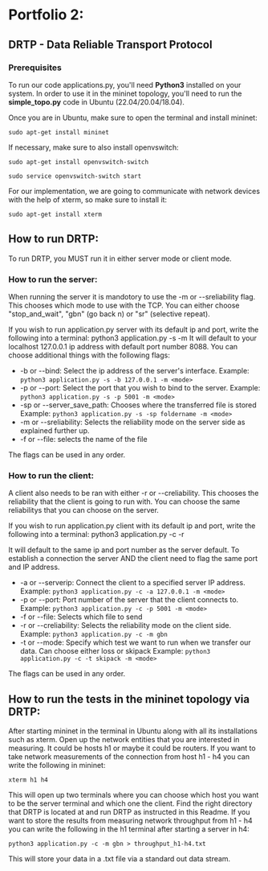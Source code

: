 # Portfolio 2:

## DRTP - Data Reliable Transport Protocol

### Prerequisites

To run our code applications.py, you'll need **Python3** installed on your system. In order to use it in the mininet topology, you'll need to run the **simple_topo.py** code in Ubuntu (22.04/20.04/18.04).

Once you are in Ubuntu, make sure to open the terminal and install mininet:

`sudo apt-get install mininet`

If necessary, make sure to also install openvswitch:

`sudo apt-get install openvswitch-switch`

`sudo service openvswitch-switch start`

For our implementation, we are going to communicate with network devices with the help of xterm, so make sure to install it:

`sudo apt-get install xterm`

## How to run DRTP:

To run DRTP, you MUST run it in either server mode or client mode.

### How to run the server:

When running the server it is mandotory to use the -m or --sreliability flag. This chooses which mode to use with the TCP. You can either choose "stop_and_wait", "gbn" (go back n) or "sr" (selective repeat).

If you wish to run application.py server with its default ip and port, write the following into a terminal: python3 application.py -s -m <mode> 
It will default to your localhost 127.0.0.1 ip address with default port number 8088.
You can choose additional things with the following flags:

* -b or --bind: Select the ip address of the server's interface. Example: `python3 application.py -s -b 127.0.0.1 -m <mode>`
* -p or --port: Select the port that you wish to bind to the server. Example: `python3 application.py -s -p 5001 -m <mode>`
* -sp or --server_save_path: Chooses where the transferred file is stored  Example: `python3 application.py -s -sp foldername -m <mode>`
* -m or --sreliability: Selects the reliability mode on the server side as explained further up.
* -f or --file: selects the name of the file
  
The flags can be used in any order.

### How to run the client:

A client also needs to be ran with either -r or --creliability. This chooses the reliability that the client is going to run with. You can choose the same reliabilitys that you can choose on the server.
  
If you wish to run application.py client with its default ip and port, write the following into a terminal: python3 application.py -c -r <mode> 
  
It will default to the same ip and port number as the server default. To establish a connection the server AND the client need to flag the same port and IP address.

* -a or --serverip: Connect the client to a specified server IP address. Example: `python3 application.py -c -a 127.0.0.1 -m <mode>`
* -p or --port: Port number of the server that the client connects to. Example: `python3 application.py -c -p 5001 -m <mode>`
* -f or --file: Selects which file to send
* -r or --creliability: Selects the reliability mode on the client side. Example: `python3 application.py -c -m gbn`
* -t or --mode: Specify which test we want to run when we transfer our data. Can choose either loss or skipack Example: `python3 application.py -c -t skipack -m <mode>`

The flags can be used in any order.

## How to run the tests in the mininet topology via DRTP:

After starting mininet in the terminal in Ubuntu along with all its installations such as xterm. Open up the network entities that you are interested in measuring.
It could be hosts h1 or maybe it could be routers. If you want to take network measurements of the connection from host h1 - h4 you can write the following in mininet:

`xterm h1 h4`

This will open up two terminals where you can choose which host you want to be the server terminal and which one the client.
Find the right directory that DRTP is located at and run DRTP as instructed in this Readme. If you want to store the results from measuring network throughput from h1 - h4 you can write the following in the h1 terminal after starting a server in h4:

`python3 application.py -c -m gbn > throughput_h1-h4.txt`

This will store your data in a .txt file via a standard out data stream.
